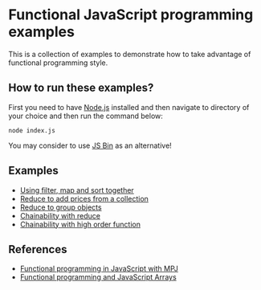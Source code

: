 # Functional JavaScript programming examples

This is a collection of examples to demonstrate how to take advantage of functional programming style.

## How to run these examples?

First you need to have [Node.js](https://nodejs.org/en/) installed and then navigate to directory of your choice and then run the command below: 

`node index.js`

You may consider to use [JS Bin](http://jsbin.com/?js,console) as an alternative!

## Examples

 - [Using filter, map and sort together](filter-map-sort/index.js)
 - [Reduce to add prices from a collection](sum-with-reduce/index.js)
 - [Reduce to group objects](accumulator-with-reduce/index.js)
 - [Chainability with reduce](chainability-with-reduce/index.js)
 - [Chainability with high order function](chainability-high-order-functions/index.js)
 
## References
 
 - [Functional programming in JavaScript with MPJ](https://www.youtube.com/playlist?list=PL0zVEGEvSaeEd9hlmCXrk5yUyqUag-n84)
 - [Functional programming and JavaScript Arrays](http://zabana.me/notes/functional-programming-and-javascript-arrays.html)
